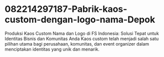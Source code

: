 # 082214297187-Pabrik-kaos-custom-dengan-logo-nama-Depok
Produksi Kaos Custom Nama dan Logo di FS Indonesia: Solusi Tepat untuk Identitas Bisnis dan Komunitas Anda  Kaos custom telah menjadi salah satu pilihan utama bagi perusahaan, komunitas, dan event organizer dalam menciptakan identitas yang unik dan menarik.
